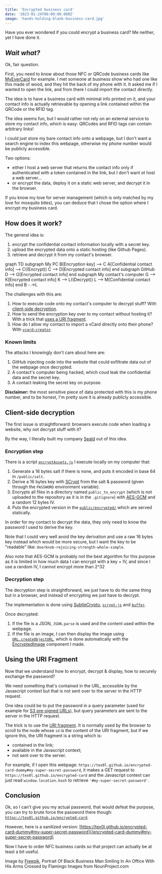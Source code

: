 ```yaml
---
title: 'Encrypted business card'
date: '2023-01-24T00:00:00.000Z'
image: 'hands-holding-blank-business-card.jpg'
---
```


Have you ever wondered if you could encrypt a business card? Me neither, yet I have done it.

<!--more-->
## _Wait what?_
Ok, fair question.

First, you need to know about those NFC or QRCode business cards like [MyEverCard](https://myevercard.com/) for example. I met someone at business show who had one like this made of wood, and they hit the back of my phone with it. It asked me if I wanted to open the link, and from there I could import the contact directly.

The idea is to have a business card with minimal info printed on it, and your contact info is actually retrievable by opening a link contained within the QRCode or the RFID tag.

The idea seems fun, but I would rather not rely on an external service to store my contact info, which is easy: QRCodes and RFID tags can contain arbitrary links!

I could just store my bare contact info onto a webpage, but I don't want a search engine to index this webpage, otherwise my phone number would be publicly accessible.

Two options:
- either I host a web server that returns the contact info only if authenticated with a token contained in the link, but I don't want ot host a web server...
- or encrypt the data, deploy it on a static web server, and decrypt it in the browser.

If you know my love for server management (which is only matched by my love for mosquito bites), you can deduce that I chose the option where I encrypt my business card.

## How does it work?
The general idea is:
1. encrypt the confidential contact information locally with a secret key.
2. upload the encrypted data onto a static hosting (like Github Pages).
3. retrieve and decrypt it from my contact's browser.

<Mermaid>
graph TD
    subgraph My PC
        B[Encryption key] --> C
        A[Confidential contact info] --> C((Encrypt))
        C --> D[Encrypted contact info]
    end
    subgraph GitHub
        D --> G[Encrypted contact info]
    end
    subgraph My contact's computer
        G --> K[Encrypted contact info]
        K --> L((Decrypt))
        L --> M[Confidential contact info]
    end
        B -.->L
</Mermaid>

The challenges with this are:
1. How to execute code onto my contact's computer to decrypt stuff? With [client-side decryption](#client-side-decryption).
2. How to send the encryption key over to my contact without hosting it? With a trick that [uses a URI fragment](#using-the-uri-fragment).
3. How do I allow my contact to import a vCard directly onto their phone? With [`vcard-creator`](https://github.com/joaocarmo/vcard-creator).

### Known limits
The attacks I knowingly don't care about here are:
1. GitHub injecting code into the website that could exfiltrate data out of the webpage once decrypted.
2. A contact's computer being hacked, which coud leak the confidential data and the secret key.
3. A contact leaking the secret key on purpose.

**Disclaimer:** the most sensitive piece of data protected with this is my phone number, and to be honest, I'm pretty sure it is already publicly accessible.

## Client-side decryption
The first issue is straightforward: browsers execute code when loading a website, why not decrypt stuff with it?

By the way, I literally built my company [Seald](https://www.seald.io) out of this idea.

### Encryption step
There is a script [`encryptAssets.js`](https://github.com/tex0l/tex0l.github.io/blob/main/encryptAssets.js) I execute locally on my computer that:
1. Generate a 16 bytes salt if there is none, and puts it encoded in base 64 in `/public/salt`.
2. Derive a 16 bytes key with [SCrypt](https://fr.wikipedia.org/wiki/Scrypt) from the salt & password (given through the `PASSWORD` environment variable).
3. Encrypts all files in a directory named `public_to_encrypt` (which is not uploaded to the repository as it is in the `.gitignore`) with [AES-GCM](https://en.wikipedia.org/wiki/Galois/Counter_Mode) and a random 12 bytes IV.
4. Puts the encrypted version in the [`public/encrypted/`](https://github.com/tex0l/tex0l.github.io/tree/main/public/encrypted) which are served statically.

In order for my contact to decrypt the data, they only need to know the password I used to derive the key.

Note that I could very well avoid the key derivation and use a raw 16 bytes key instead which would be more secure, but I want the key to be "readable" like: `doorknob-rejoicing-strength-whole-simple`.

Also note that AES-GCM is probably not the best algorithm for this purpose as it is limited in how much data I can encrypt with a key + IV, and since I use a random IV, I cannot encrypt more than 2^32 

### Decryption step
The decryption step is straightforward, we just have to do the same thing but in a browser, and instead of encrypting we just have to decrypt.

The implementation is done using [SubtleCrypto](https://developer.mozilla.org/en-US/docs/Web/API/SubtleCrypto), [`scrypt-js`](https://github.com/ricmoo/scrypt-js) and [`buffer`](https://github.com/feross/buffer).

Once decrypted:
1. If the file is a JSON, `JSON.parse` is used and the content used within the webpage.
2. If the file is an image, I can then display the image using [`URL.createObjectURL`](https://developer.mozilla.org/fr/docs/Web/API/URL/createObjectURL), which is done automatically with the [EncryptedImage](https://github.com/tex0l/tex0l.github.io/blob/main/components/EncryptedImage.client.vue) component I made.

## Using the URI Fragment
Now that we understand how to encrypt, decrypt & display, how to securely exchange the password?

We need something that's contained in the URL, accessible by the Javascript context but that is not sent over to the server in the HTTP request.

One idea could be to put the password in a query parameter (used for example for [S3 pre-signed URLs](https://docs.aws.amazon.com/AmazonCloudFront/latest/DeveloperGuide/private-content-creating-signed-url-canned-policy.html)), but query parameters are sent to the server in the HTTP request.

The trick is to use the [URI fragment](https://developer.mozilla.org/en-US/docs/Web/API/URL/hash). It is normally used by the browser to scroll to the node whose `id` is the content of the URI fragment, but if we ignore this, the URI fragment is a string which is:
- contained in the link;
- available in the Javascript context;
- not sent over to the server.

For example, if I open this webpage: `https://tex0l.github.io/encrypted-card-dummy#my-super-secret-password`, it makes a GET request to `https://tex0l.github.io/encrypted-card` and the Javascript context can just read `window.location.hash` to retrieve `'#my-super-secret-password'`.

## Conclusion
Ok, so I can't give you my actual password, that would defeat the purpose, you can try to brute force the password there though: [`https://tex0l.github.io/encrypted-card`](https://tex0l.github.io/encrypted-card).

However, here is a sanitized version: [https://tex0l.github.io/encrypted-card-dummy#my-super-secret-password](/encrypted-card-dummy#my-super-secret-password)

Now I have to order NFC business cards so that project can actually be at least a bit useful.

Image by [Freepik](https://www.freepik.com/free-photo/hands-holding-blank-business-card_24488905.htm#query=business%20card&position=9&from_view=search&track=sph), Portrait Of Black Business Man Smiling In An Office With His Arms Crossed by Flamingo Images from NounProject.com
